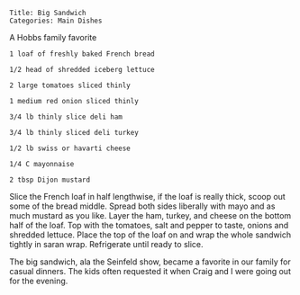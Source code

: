 ~~~ recipe-info
Title: Big Sandwich
Categories: Main Dishes
~~~

A Hobbs family favorite

~~~ recipe-ingredients
1 loaf of freshly baked French bread

1/2 head of shredded iceberg lettuce

2 large tomatoes sliced thinly

1 medium red onion sliced thinly

3/4 lb thinly slice deli ham

3/4 lb thinly sliced deli turkey

1/2 lb swiss or havarti cheese

1/4 C mayonnaise

2 tbsp Dijon mustard
~~~

Slice the French loaf in half lengthwise, if the loaf is really thick, scoop out some of the bread
middle.  Spread both sides liberally with mayo and as much mustard as you like.  Layer the ham,
turkey, and cheese on the bottom half of the loaf.  Top with the tomatoes, salt and pepper to taste,
onions and shredded lettuce.  Place the top of the loaf on and wrap the whole sandwich tightly in
saran wrap.  Refrigerate until ready to slice.

The big sandwich, ala the Seinfeld show, became a favorite in our family for casual dinners.  The
kids often requested it when Craig and I were going out for the evening.
